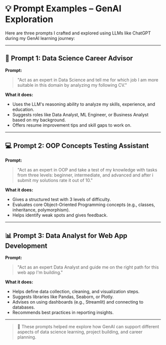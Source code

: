# 💡 Prompt Examples – GenAI Exploration

Here are three prompts I crafted and explored using LLMs like ChatGPT during my GenAI learning journey:

---

## 🧠 Prompt 1: Data Science Career Advisor

**Prompt:**

> "Act as an expert in Data Science and tell me for which job I am more suitable in this domain by analyzing my following CV."

**What it does:**

- Uses the LLM's reasoning ability to analyze my skills, experience, and education.
- Suggests roles like Data Analyst, ML Engineer, or Business Analyst based on my background.
- Offers resume improvement tips and skill gaps to work on.

---

## 💻 Prompt 2: OOP Concepts Testing Assistant

**Prompt:**

> "Act as an expert in OOP and take a test of my knowledge with tasks from three levels: beginner, intermediate, and advanced and after i submit my solutions rate it out of 10."

**What it does:**

- Gives a structured test with 3 levels of difficulty.
- Evaluates core Object-Oriented Programming concepts (e.g., classes, inheritance, polymorphism).
- Helps identify weak spots and gives feedback.

---

## 📊 Prompt 3: Data Analyst for Web App Development

**Prompt:**

> "Act as an expert Data Analyst and guide me on the right path for this web app I'm building."

**What it does:**

- Helps define data collection, cleaning, and visualization steps.
- Suggests libraries like Pandas, Seaborn, or Plotly.
- Advises on using dashboards (e.g., Streamlit) and connecting to databases.
- Recommends best practices in reporting insights.

---

> 🌟 These prompts helped me explore how GenAI can support different aspects of data science learning, project building, and career planning.
